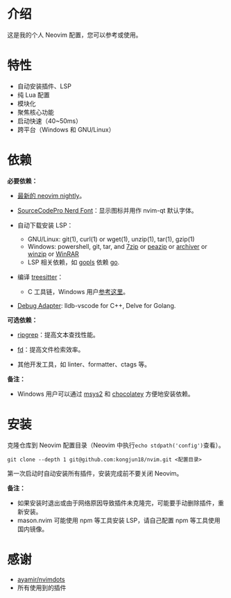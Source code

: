 # 介绍

这是我的个人 Neovim 配置，您可以参考或使用。

# 特性

- 自动安装插件、LSP
- 纯 Lua 配置
- 模块化
- 聚焦核心功能
- 启动快速（40~50ms）
- 跨平台（Windows 和 GNU/Linux）

# 依赖

**必要依赖：**

- [最新的 neovim nightly](https://github.com/neovim/neovim/releases/tag/nightly)。

- [SourceCodePro Nerd Font](https://github.com/ryanoasis/nerd-fonts/releases/download/v2.1.0/SourceCodePro.zip)：显示图标并用作 nvim-qt 默认字体。

- 自动下载安装 LSP：

  - GNU/Linux: git(1), curl(1) or wget(1), unzip(1), tar(1), gzip(1)
  - Windows:  powershell, git, tar, and [7zip](https://www.7-zip.org/) or [peazip](https://peazip.github.io/) or [archiver](https://github.com/mholt/archiver) or [winzip](https://www.winzip.com/) or [WinRAR](https://www.win-rar.com/)
  - LSP 相关依赖，如 [gopls](https://pkg.go.dev/golang.org/x/tools/gopls) 依赖 [go](https://go.dev/).

- 编译 [treesitter](https://github.com/nvim-treesitter/nvim-treesitter)：

  - C 工具链，Windows 用户[参考这里](https://github.com/nvim-treesitter/nvim-treesitter/wiki/Windows-support)。

- [Debug Adapter](https://microsoft.github.io/debug-adapter-protocol/): lldb-vscode for C++, Delve for Golang.

**可选依赖：**

- [ripgrep](https://github.com/BurntSushi/ripgrep)：提高文本查找性能。

- [fd](https://github.com/sharkdp/fd)：提高文件检索效率。

- 其他开发工具，如 linter、formatter、ctags 等。

**备注：**

- Windows 用户可以通过 [msys2](https://www.msys2.org/) 和 [chocolatey](https://chocolatey.org/install) 方便地安装依赖。

# 安装

克隆仓库到 Neovim 配置目录（Neovim 中执行`echo stdpath('config')`查看）。

   ```shell
   git clone --depth 1 git@github.com:kongjun18/nvim.git <配置目录>
   ```

第一次启动时自动安装所有插件，安装完成前不要关闭 Neovim。

**备注：**

- 如果安装时退出或由于网络原因导致插件未克隆完，可能要手动删除插件，重新安装。
- mason.nvim 可能使用 npm 等工具安装 LSP，请自己配置 npm 等工具使用国内镜像。

# 感谢

- [ayamir/nvimdots](https://github.com/ayamir/nvimdots)
- 所有使用到的插件
